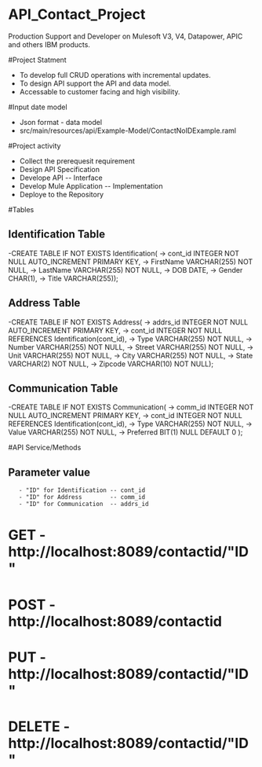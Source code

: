 # API_Contact_Project
Production Support and Developer on Mulesoft V3, V4, Datapower, APIC and others IBM products.

#Project Statment
- To develop full CRUD operations with incremental updates.
- To design API support the API and data model.
- Accessable to customer facing and high visibility.

#Input date model
- Json format - data model
- src/main/resources/api/Example-Model/ContactNoIDExample.raml

#Project activity
- Collect the prerequesit requirement
- Design API Specification
- Develope API  -- Interface
- Develop Mule Application  -- Implementation
- Deploye to the Repository
 
#Tables
## Identification Table
-CREATE TABLE IF NOT EXISTS Identification(
    ->   cont_id    INTEGER NOT NULL AUTO_INCREMENT PRIMARY KEY,
    ->   FirstName  VARCHAR(255) NOT NULL,
    ->   LastName   VARCHAR(255) NOT NULL,
    ->   DOB        DATE,
    ->   Gender     CHAR(1),
    ->   Title      VARCHAR(255));
## Address Table
-CREATE TABLE IF NOT EXISTS Address(
    ->   addrs_id INTEGER NOT NULL AUTO_INCREMENT PRIMARY KEY,
    ->   cont_id INTEGER NOT NULL REFERENCES Identification(cont_id),
    ->   Type       VARCHAR(255) NOT NULL,
    ->   Number     VARCHAR(255) NOT NULL,
    ->   Street     VARCHAR(255) NOT NULL,
    ->   Unit       VARCHAR(255) NOT NULL,
    ->   City       VARCHAR(255) NOT NULL,
    ->   State      VARCHAR(2) NOT NULL,
    ->   Zipcode    VARCHAR(10)  NOT NULL);
## Communication Table
-CREATE TABLE IF NOT EXISTS Communication(
    ->   comm_id    INTEGER NOT NULL AUTO_INCREMENT PRIMARY KEY,
    ->   cont_id    INTEGER NOT NULL REFERENCES Identification(cont_id),
    ->   Type       VARCHAR(255) NOT NULL,
    ->   Value      VARCHAR(255) NOT NULL,
    ->   Preferred  BIT(1) NULL DEFAULT 0 );

#API Service/Methods
## Parameter value
       - "ID" for Identification -- cont_id
       - "ID" for Address        -- comm_id
       - "ID" for Communication  -- addrs_id
# GET - http://localhost:8089/contactid/"ID"
# POST - http://localhost:8089/contactid
# PUT  - http://localhost:8089/contactid/"ID"
# DELETE - http://localhost:8089/contactid/"ID"
